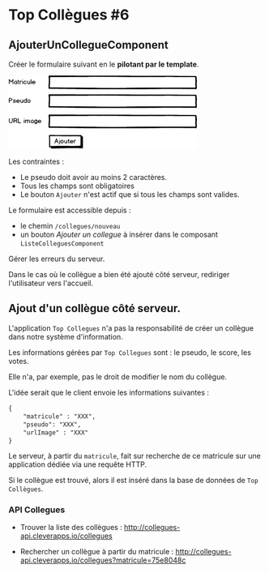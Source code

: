 # Top Collègues #6

## AjouterUnCollegueComponent

Créer le formulaire suivant en le **pilotant par le template**.

![](../images/AjouterCollegueComponent.png)

Les contraintes :
* Le pseudo doit avoir au moins 2 caractères.
* Tous les champs sont obligatoires
* Le bouton `Ajouter` n'est actif que si tous les champs sont valides. 

Le formulaire est accessible depuis :
* le chemin `/collegues/nouveau`
* un bouton *Ajouter un collegue* à insérer dans le composant `ListeColleguesComponent`

Gérer les erreurs du serveur.

Dans le cas où le collègue a bien été ajouté côté serveur, rediriger l'utilisateur vers l'accueil.

## Ajout d'un collègue côté serveur.

L'application `Top Collegues` n'a pas la responsabilité de créer un collègue dans notre système d'information.

Les informations gérées par `Top Collegues` sont : le pseudo, le score, les votes.

Elle n'a, par exemple, pas le droit de modifier le nom du collègue.

L'idée serait que le client envoie les informations suivantes :

```
{
    "matricule" : "XXX",
    "pseudo": "XXX",
    "urlImage" : "XXX"
}
```

Le serveur, à partir du `matricule`, fait sur recherche de ce matricule sur une application dédiée via une requête HTTP.

Si le collègue est trouvé, alors il est inséré dans la base de données de `Top Collègues`.


### API Collegues

* Trouver la liste des collègues : http://collegues-api.cleverapps.io/collegues


* Rechercher un collègue à partir du matricule : http://collegues-api.cleverapps.io/collegues?matricule=75e8048c





 